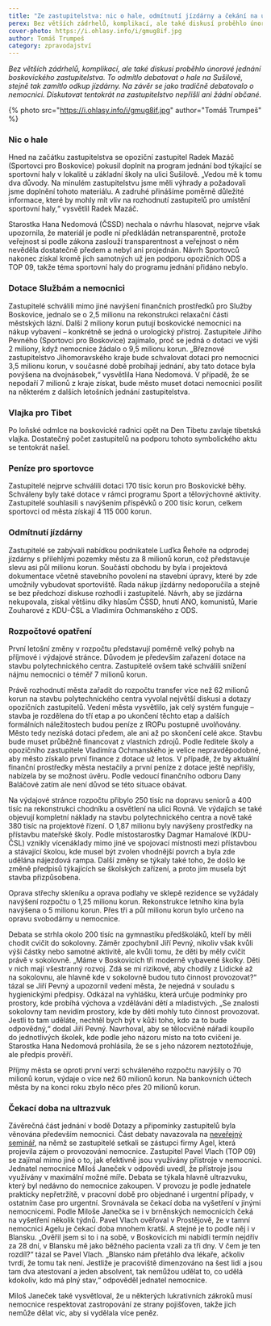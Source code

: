 ```yaml
---
title: "Ze zastupitelstva: nic o hale, odmítnutí jízdárny a čekání na ultrazvuk"
perex: Bez větších zádrhelů, komplikací, ale také diskusí proběhlo únorové jednání boskovického zastupitelstva. To odmítlo debatovat o hale na Sušilově, stejně tak zamítlo odkup jízdárny. 
cover-photo: https://i.ohlasy.info/i/gmug8if.jpg
author: Tomáš Trumpeš
category: zpravodajství
---
```


*Bez větších zádrhelů, komplikací, ale také diskusí proběhlo únorové jednání boskovického zastupitelstva. To odmítlo debatovat o hale na Sušilově, stejně tak zamítlo odkup jízdárny. Na závěr se jako tradičně debatovalo o nemocnici. Diskutovat tentokrát na zastupitelstvo nepřišli ani žádní občané.*

{% photo src="https://i.ohlasy.info/i/gmug8if.jpg" author="Tomáš Trumpeš" %}

### Nic o hale

Hned na začátku zastupitelstva se opoziční zastupitel Radek Mazáč (Sportovci pro Boskovice) pokusil doplnit na program jednání bod týkající se sportovní haly v lokalitě u základní školy na ulici Sušilově. „Vedou mě k tomu dva důvody. Na minulém zastupitelstvu jsme měli výhrady a požadovali jsme doplnění tohoto materiálu. A zadruhé přinášíme poměrně důležité informace, které by mohly mít vliv na rozhodnutí zastupitelů pro umístění sportovní haly,“ vysvětlil Radek Mazáč. 

Starostka Hana Nedomová (ČSSD) nechala o návrhu hlasovat, nejprve však upozornila, že materiál je podle ní předkládán netransparentně, protože veřejnost si podle zákona zaslouží transparentnost a veřejnost o něm nevěděla dostatečně předem a nebyl ani projednán. Návrh Sportovců nakonec získal kromě jich samotných už jen podporu opozičních ODS a TOP 09, takže téma sportovní haly do programu jednání přidáno nebylo.

### Dotace Službám a nemocnici

Zastupitelé schválili mimo jiné navýšení finančních prostředků pro Služby Boskovice, jednalo se o 2,5 milionu na rekonstrukci relaxační části městských lázní. Další 2 miliony korun putují boskovické nemocnici na nákup vybavení – konkrétně se jedná o urologický přístroj. Zastupitele Jiřího Pevného (Sportovci pro Boskovice) zajímalo, proč se jedná o dotaci ve výši 2 miliony, když nemocnice žádalo o 9,5 milionu korun. „Březnové zastupitelstvo Jihomoravského kraje bude schvalovat dotaci pro nemocnici 3,5 milionu korun, v současné době probíhají jednání, aby tato dotace byla povýšena na dvojnásobek,“ vysvětlila Hana Nedomová. V případě, že se nepodaří 7 milionů z kraje získat, bude město muset dotaci nemocnici posílit na některém z dalších letošních jednání zastupitelstva.

### Vlajka pro Tibet

Po loňské odmlce na boskovické radnici opět na Den Tibetu zavlaje tibetská vlajka. Dostatečný počet zastupitelů na podporu tohoto symbolického aktu se tentokrát našel.

### Peníze pro sportovce

Zastupitelé nejprve schválili dotaci 170 tisíc korun pro Boskovické běhy. Schváleny byly také dotace v rámci programu Sport a tělovýchovné aktivity. Zastupitelé souhlasili s navýšením příspěvků o 200 tisíc korun, celkem sportovci od města získají 4 115 000 korun.

### Odmítnutí jízdárny

Zastupitelé se zabývali nabídkou podnikatele Luďka Řehoře na odprodej jízdárny s přilehlými pozemky městu za 8 milionů korun, což představuje slevu asi půl milionu korun. Součástí obchodu by byla i projektová dokumentace včetně stavebního povolení na stavební úpravy, které by zde umožnily vybudovat sportoviště. Rada nákup jízdárny nedoporučila a stejně se bez předchozí diskuse rozhodli i zastupitelé. Návrh, aby se jízdárna nekupovala, získal většinu díky hlasům ČSSD, hnutí ANO, komunistů, Marie Zouharové z KDU-ČSL a Vladimíra Ochmanského z ODS. 

### Rozpočtové opatření

První letošní změny v rozpočtu představují poměrně velký pohyb na příjmové i výdajové stránce. Důvodem je především zařazení dotace na stavbu polytechnického centra. Zastupitelé ovšem také schválili snížení nájmu nemocnici o téměř 7 milionů korun.

Právě rozhodnutí města zařadit do rozpočtu transfer více než 62 milionů korun na stavbu polytechnického centra vyvolal největší diskusi a dotazy opozičních zastupitelů. Vedení města vysvětlilo, jak celý systém funguje – stavba je rozdělena do tří etap a po ukončení těchto etap a dalších formálních náležitostech budou peníze z IROPu postupně uvolňovány. Město tedy nezíská dotaci předem, ale ani až po skončení celé akce. Stavbu bude muset průběžně financovat z vlastních zdrojů. Podle ředitele školy a opozičního zastupitele Vladimíra Ochmanského je velice nepravděpodobné, aby město získalo první finance z dotace už letos. V případě, že by aktuální finanční prostředky města nestačily a první peníze z dotace ještě nepřišly, nabízela by se možnost úvěru. Podle vedoucí finančního odboru Dany Baláčové zatím ale není důvod se této situace obávat.

Na výdajové stránce rozpočtu přibylo 250 tisíc na dopravu seniorů a 400 tisíc na rekonstrukci chodníku a osvětlení na ulici Rovná. Ve výdajích se také objevují kompletní náklady na stavbu polytechnického centra a nově také 380 tisíc na projektové řízení. O 1,87 milionu byly navýšeny prostředky na přístavbu mateřské školy. Podle místostarostky Dagmar Hamalové (KDU-ČSL) vznikly vícenáklady mimo jiné ve spojovací místnosti mezi přístavbou a stávající školou, kde musel být zvolen vhodnější povrch a byla zde udělána nájezdová rampa. Další změny se týkaly také toho, že došlo ke změně předpisů týkajících se školských zařízení, a proto jim musela být stavba přizpůsobena.

Oprava střechy skleníku a oprava podlahy ve sklepě rezidence se vyžádaly navýšení rozpočtu o 1,25 milionu korun. Rekonstrukce letního kina byla navýšena o 5 milionu korun. Přes tři a půl milionu korun bylo určeno na opravu svobodárny u nemocnice.

Debata se strhla okolo 200 tisíc na gymnastiku předškoláků, kteří by měli chodit cvičit do sokolovny. Záměr zpochybnil Jiří Pevný, nikoliv však kvůli výši částky nebo samotné aktivitě, ale kvůli tomu, že děti by měly cvičit právě v sokolovně. „Máme v Boskovicích tři moderně vybavené školky. Děti v nich mají všestranný rozvoj. Zdá se mi rizikové, aby chodily z Lidické až na sokolovnu, ale hlavně kde v sokolovně budou tuto činnost provozovat?“ tázal se Jiří Pevný a upozornil vedení města, že nejedná v souladu s hygienickými předpisy. Odkázal na vyhlášku, která určuje podmínky pro prostory, kde probíhá výchova a vzdělávání dětí a mladistvých. „Se znalosti sokolovny tam nevidím prostory, kde by děti mohly tuto činnost provozovat. Jestli to tam uděláte, nechtěl bych být v kůži toho, kdo za to bude odpovědný,“ dodal Jiří Pevný. Navrhoval, aby se tělocvičné nářadí koupilo do jednotlivých školek, kde podle jeho názoru místo na toto cvičení je. Starostka Hana Nedomová prohlásila, že se s jeho názorem neztotožňuje, ale předpis prověří.

Příjmy města se oproti první verzi schváleného rozpočtu navýšily o 70 milionů korun, výdaje o více než 60 milionů korun. Na bankovních účtech města by na konci roku zbylo něco přes 20 milionů korun.

### Čekací doba na ultrazvuk

Závěrečná část jednání v bodě Dotazy a připomínky zastupitelů byla věnována především nemocnici. Část debaty navazovala na [neveřejný seminář](http://www.ohlasy.info/clanky/2018/02/prezentace-agel.html), na němž se zastupitelé setkali se zástupci firmy Agel, která projevila zájem o provozování nemocnice. Zastupitel Pavel Vlach (TOP 09) se zajímal mimo jiné o to, jak efektivně jsou využívány přístroje v nemocnici. Jednatel nemocnice Miloš Janeček v odpovědi uvedl, že přístroje jsou využívány v maximální možné míře. Debata se týkala hlavně ultrazvuku, který byl nedávno do nemocnice zakoupen. V provozu je podle jednatele prakticky nepřetržitě, v pracovní době pro objednané i urgentní případy, v ostatním čase pro urgentní. Srovnávala se čekací doba na vyšetření v jinými nemocnicemi. Podle Miloše Janečka se i v brněnských nemocnicích čeká na vyšetření několik týdnů. Pavel Vlach ověřoval v Prostějově, že v tamní nemocnici Agelu je čekací doba mnohem kratší. A stejné je to podle něj i v Blansku. „Ověřil jsem si to i na sobě, v Boskovicích mi nabídli termín nejdřív za 28 dní, v Blansku mě jako běžného pacienta vzali za tři dny. V čem je ten rozdíl?“ tázal se Pavel Vlach. „Blansko nám přetáhlo dva lékaře, ačkoliv tvrdí, že tomu tak není. Jestliže je pracoviště dimenzováno na šest lidí a jsou tam dva atestovaní a jeden absolvent, tak nemůžou udělat to, co udělá kdokoliv, kdo má plný stav,“ odpověděl jednatel nemocnice.

Miloš Janeček také vysvětloval, že u některých lukrativních zákroků musí nemocnice respektovat zastropování ze strany pojišťoven, takže jich nemůže dělat víc, aby si vydělala více peněz.
